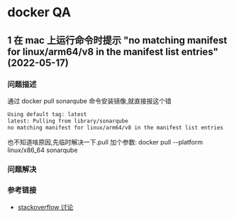 # docker QA

## 1 在 mac 上运行命令时提示 "no matching manifest for linux/arm64/v8 in the manifest list entries"(2022-05-17)

### 问题描述

通过 docker pull sonarqube 命令安装镜像,就直接报这个错

```bash
Using default tag: latest
latest: Pulling from library/sonarqube
no matching manifest for linux/arm64/v8 in the manifest list entries
```

也不知道啥原因,先临时解决一下.pull 加个参数: docker pull --platform linux/x86_64 sonarqube

### 问题解决

### 参考链接

- [stackoverflow 讨论](https://stackoverflow.com/questions/65456814/docker-apple-silicon-m1-preview-mysql-no-matching-manifest-for-linux-arm64-v8)
